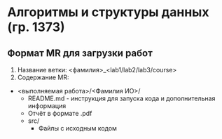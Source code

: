 # Алгоритмы и структуры данных (гр. 1373)
## Формат MR для загрузки работ
1. Название ветки: <фамилия>_<lab1/lab2/lab3/course>
2. Содержание MR:  
- <выполняемая работа>/<Фамилия ИО>/
    - README.md - инструкция для запуска кода и дополнительная информация
    - Отчёт в формате .pdf
    - src/
        - Файлы с исходным кодом
